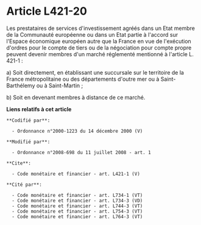 # Article L421-20

Les prestataires de services d'investissement agréés dans un Etat membre de la Communauté européenne ou dans un Etat partie à
l'accord sur l'Espace économique européen autre que la France en vue de l'exécution d'ordres pour le compte de tiers ou de la
négociation pour compte propre peuvent devenir membres d'un marché réglementé mentionné à l'article L. 421-1 : 

a) Soit directement, en établissant une succursale sur le territoire de la France métropolitaine ou des départements d'outre
mer ou à Saint-Barthélemy ou à Saint-Martin ; 

b) Soit en devenant membres à distance de ce marché.

**Liens relatifs à cet article**

	**Codifié par**:

	  - Ordonnance n°2000-1223 du 14 décembre 2000 (V)

	**Modifié par**:

	  - Ordonnance n°2008-698 du 11 juillet 2008 - art. 1

	**Cite**:

	  - Code monétaire et financier - art. L421-1 (V)

	**Cité par**:

	  - Code monétaire et financier - art. L734-1 (VT)
	  - Code monétaire et financier - art. L734-3 (VD)
	  - Code monétaire et financier - art. L744-3 (VT)
	  - Code monétaire et financier - art. L754-3 (VT)
	  - Code monétaire et financier - art. L764-3 (VT)
